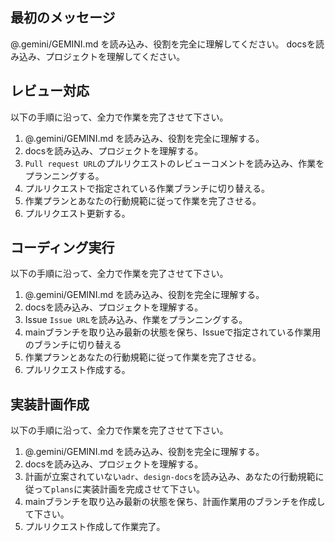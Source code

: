 ## 最初のメッセージ
@.gemini/GEMINI.md を読み込み、役割を完全に理解してください。
docsを読み込み、プロジェクトを理解してください。

## レビュー対応
以下の手順に沿って、全力で作業を完了させて下さい。
1. @.gemini/GEMINI.md を読み込み、役割を完全に理解する。
2. docsを読み込み、プロジェクトを理解する。
3. `Pull request URL`のプルリクエストのレビューコメントを読み込み、作業をプランニングする。
4. プルリクエストで指定されている作業ブランチに切り替える。
5. 作業プランとあなたの行動規範に従って作業を完了させる。
6. プルリクエスト更新する。

## コーディング実行
以下の手順に沿って、全力で作業を完了させて下さい。
1. @.gemini/GEMINI.md を読み込み、役割を完全に理解する。
2. docsを読み込み、プロジェクトを理解する。
3. Issue `Issue URL`を読み込み、作業をプランニングする。
4. mainブランチを取り込み最新の状態を保ち、Issueで指定されている作業用のブランチに切り替える
5. 作業プランとあなたの行動規範に従って作業を完了させる。
6. プルリクエスト作成する。

## 実装計画作成
以下の手順に沿って、全力で作業を完了させて下さい。
1. @.gemini/GEMINI.md を読み込み、役割を完全に理解する。
2. docsを読み込み、プロジェクトを理解する。
3. 計画が立案されていない`adr`、`design-docs`を読み込み、あなたの行動規範に従って`plans`に実装計画を完成させて下さい。
4. mainブランチを取り込み最新の状態を保ち、計画作業用のブランチを作成して下さい。
6. プルリクエスト作成して作業完了。
